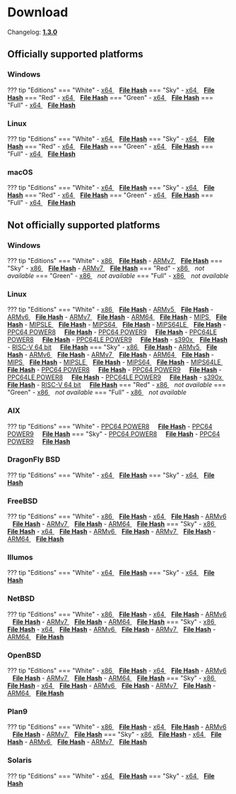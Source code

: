 # Download

Changelog: [**1.3.0**](../Changelog.md#130-_-november-20-2020)

## Officially supported platforms

### Windows

??? tip "Editions"
    === "White"
        - <a href="/dl/1.3.0/white/windows/dixer_amd64.exe" target="_blank">x64 </a> &nbsp;&nbsp; **<a href="/dl/1.3.0/white/windows/dixer_amd64_checksum.txt" target="_blank">File Hash</a>**
    === "Sky"
        - <a href="/dl/1.3.0/sky/windows/dixer_amd64.exe" target="_blank">x64 </a> &nbsp;&nbsp; **<a href="/dl/1.3.0/sky/windows/dixer_amd64_checksum.txt" target="_blank">File Hash</a>**
    === "Red"
        - <a href="/dl/1.3.0/red/windows/dixer_amd64.exe" target="_blank">x64 </a> &nbsp;&nbsp; **<a href="/dl/1.3.0/red/windows/dixer_amd64_checksum.txt" target="_blank">File Hash</a>**
    === "Green"
        - <a href="/dl/1.3.0/green/windows/dixer_amd64.exe" target="_blank">x64 </a> &nbsp;&nbsp; **<a href="/dl/1.3.0/green/windows/dixer_amd64_checksum.txt" target="_blank">File Hash</a>**
    === "Full"
        - <a href="/dl/1.3.0/full/windows/dixer_amd64.exe" target="_blank">x64 </a> &nbsp;&nbsp; **<a href="/dl/1.3.0/full/windows/dixer_amd64_checksum.txt" target="_blank">File Hash</a>**

### Linux

??? tip "Editions"
    === "White"
        - <a href="/dl/1.3.0/white/linux/dixer_amd64" target="_blank">x64 </a> &nbsp;&nbsp; **<a href="/dl/1.3.0/white/linux/dixer_amd64_checksum.txt" target="_blank">File Hash</a>**
    === "Sky"
        - <a href="/dl/1.3.0/sky/linux/dixer_amd64" target="_blank">x64 </a> &nbsp;&nbsp; **<a href="/dl/1.3.0/sky/linux/dixer_amd64_checksum.txt" target="_blank">File Hash</a>**
    === "Red"
        - <a href="/dl/1.3.0/red/linux/dixer_amd64" target="_blank">x64 </a> &nbsp;&nbsp; **<a href="/dl/1.3.0/red/linux/dixer_amd64_checksum.txt" target="_blank">File Hash</a>**
    === "Green"
        - <a href="/dl/1.3.0/green/linux/dixer_amd64" target="_blank">x64 </a> &nbsp;&nbsp; **<a href="/dl/1.3.0/green/linux/dixer_amd64_checksum.txt" target="_blank">File Hash</a>**
    === "Full"
        - <a href="/dl/1.3.0/full/linux/dixer_amd64" target="_blank">x64 </a> &nbsp;&nbsp; **<a href="/dl/1.3.0/full/linux/dixer_amd64_checksum.txt" target="_blank">File Hash</a>**

### macOS

??? tip "Editions"
    === "White"
        - <a href="/dl/1.3.0/white/darwin/dixer_amd64" target="_blank">x64 </a> &nbsp;&nbsp; **<a href="/dl/1.3.0/white/darwin/dixer_amd64_checksum.txt" target="_blank">File Hash</a>**
    === "Sky"
        - <a href="/dl/1.3.0/sky/darwin/dixer_amd64" target="_blank">x64 </a> &nbsp;&nbsp; **<a href="/dl/1.3.0/sky/darwin/dixer_amd64_checksum.txt" target="_blank">File Hash</a>**
    === "Red"
        - <a href="/dl/1.3.0/red/darwin/dixer_amd64" target="_blank">x64 </a> &nbsp;&nbsp; **<a href="/dl/1.3.0/red/darwin/dixer_amd64_checksum.txt" target="_blank">File Hash</a>**
    === "Green"
        - <a href="/dl/1.3.0/green/darwin/dixer_amd64" target="_blank">x64 </a> &nbsp;&nbsp; **<a href="/dl/1.3.0/green/darwin/dixer_amd64_checksum.txt" target="_blank">File Hash</a>**
    === "Full"
        - <a href="/dl/1.3.0/full/darwin/dixer_amd64" target="_blank">x64 </a> &nbsp;&nbsp; **<a href="/dl/1.3.0/full/darwin/dixer_amd64_checksum.txt" target="_blank">File Hash</a>**

## Not officially supported platforms

### Windows

??? tip "Editions"
    === "White"
        - <a href="/dl/1.3.0/white/windows/dixer_386.exe" target="_blank">x86 </a> &nbsp;&nbsp; **<a href="/dl/1.3.0/white/windows/dixer_386_checksum.txt" target="_blank">File Hash</a>**
        - <a href="/dl/1.3.0/white/windows/dixer_armV7.exe" target="_blank">ARMv7 </a> &nbsp;&nbsp; **<a href="/dl/1.3.0/white/windows/dixer_armV7_checksum.txt" target="_blank">File Hash</a>**
    === "Sky"
        - <a href="/dl/1.3.0/sky/windows/dixer_386.exe" target="_blank">x86 </a> &nbsp;&nbsp; **<a href="/dl/1.3.0/sky/windows/dixer_386_checksum.txt" target="_blank">File Hash</a>**
        - <a href="/dl/1.3.0/white/windows/dixer_armV7.exe" target="_blank">ARMv7 </a> &nbsp;&nbsp; **<a href="/dl/1.3.0/sky/windows/dixer_armV7_checksum.txt" target="_blank">File Hash</a>**
    === "Red"
        - <a href="/dl/1.3.0/red/windows/dixer_386.exe" target="_blank">x86 </a> &nbsp;&nbsp; *not available*
    === "Green"
        - <a href="/dl/1.3.0/green/windows/dixer_386.exe" target="_blank">x86 </a> &nbsp;&nbsp; *not available*
    === "Full"
        - <a href="/dl/1.3.0/full/windows/dixer_386.exe" target="_blank">x86 </a> &nbsp;&nbsp; *not available*

### Linux

??? tip "Editions"
    === "White"
        - <a href="/dl/1.3.0/white/linux/dixer_386" target="_blank">x86 </a> &nbsp;&nbsp; **<a href="/dl/1.3.0/white/linux/dixer_386_checksum.txt" target="_blank">File Hash</a>**
        - <a href="/dl/1.3.0/white/linux/dixer_armV5" target="_blank">ARMv5 </a> &nbsp;&nbsp; **<a href="/dl/1.3.0/white/linux/dixer_armV5_checksum.txt" target="_blank">File Hash</a>**
        - <a href="/dl/1.3.0/white/linux/dixer_armV6" target="_blank">ARMv6 </a> &nbsp;&nbsp; **<a href="/dl/1.3.0/white/linux/dixer_armV6_checksum.txt" target="_blank">File Hash</a>**
        - <a href="/dl/1.3.0/white/linux/dixer_armV7" target="_blank">ARMv7 </a> &nbsp;&nbsp; **<a href="/dl/1.3.0/white/linux/dixer_armV7_checksum.txt" target="_blank">File Hash</a>**
        - <a href="/dl/1.3.0/white/linux/dixer_arm64" target="_blank">ARM64 </a> &nbsp;&nbsp; **<a href="/dl/1.3.0/white/linux/dixer_arm64_checksum.txt" target="_blank">File Hash</a>**
        - <a href="/dl/1.3.0/white/linux/dixer_mips" target="_blank">MIPS </a> &nbsp;&nbsp; **<a href="/dl/1.3.0/white/linux/dixer_mips_checksum.txt" target="_blank">File Hash</a>**
        - <a href="/dl/1.3.0/white/linux/dixer_mipsle" target="_blank">MIPSLE </a> &nbsp;&nbsp; **<a href="/dl/1.3.0/white/linux/dixer_mipsle_checksum.txt" target="_blank">File Hash</a>**
        - <a href="/dl/1.3.0/white/linux/dixer_mips64" target="_blank">MIPS64 </a> &nbsp;&nbsp; **<a href="/dl/1.3.0/white/linux/dixer_mips64_checksum.txt" target="_blank">File Hash</a>**
        - <a href="/dl/1.3.0/white/linux/dixer_mips64le" target="_blank">MIPS64LE </a> &nbsp;&nbsp; **<a href="/dl/1.3.0/white/linux/dixer_mips64le_checksum.txt" target="_blank">File Hash</a>**
        - [PPC64 POWER8](/dl/1.3.0/white/linux/dixer_ppc64_power8) &nbsp;&nbsp;&nbsp; **<a href="/dl/1.3.0/white/linux/dixer_ppc64_power8_checksum.txt" target="_blank">File Hash</a>**
        - [PPC64 POWER9](/dl/1.3.0/white/linux/dixer_ppc64_power9) &nbsp;&nbsp;&nbsp; **<a href="/dl/1.3.0/white/linux/dixer_ppc64_power9_checksum.txt" target="_blank">File Hash</a>**
        - [PPC64LE POWER8](/dl/1.3.0/white/linux/dixer_ppc64le_power8) &nbsp;&nbsp;&nbsp; **<a href="/dl/1.3.0/white/linux/dixer_ppc64le_power8_checksum.txt" target="_blank">File Hash</a>**
        - [PPC64LE POWER9](/dl/1.3.0/white/linux/dixer_ppc64le_power9) &nbsp;&nbsp;&nbsp; **<a href="/dl/1.3.0/white/linux/dixer_ppc64le_power9_checksum.txt" target="_blank">File Hash</a>**
        - <a href="/dl/1.3.0/white/linux/dixer_s390x" target="_blank">s390x </a> &nbsp;&nbsp; **<a href="/dl/1.3.0/white/linux/dixer_s390x_checksum.txt" target="_blank">File Hash</a>**
        - [RISC-V 64 bit](/dl/1.3.0/white/linux/dixer_riscv64) &nbsp;&nbsp;&nbsp; **<a href="/dl/1.3.0/white/linux/dixer_riscv64_checksum.txt" target="_blank">File Hash</a>**
    === "Sky"
        - <a href="/dl/1.3.0/sky/linux/dixer_386" target="_blank">x86 </a> &nbsp;&nbsp; **<a href="/dl/1.3.0/sky/linux/dixer_386_checksum.txt" target="_blank">File Hash</a>**
        - <a href="/dl/1.3.0/sky/linux/dixer_armV5" target="_blank">ARMv5 </a> &nbsp;&nbsp; **<a href="/dl/1.3.0/sky/linux/dixer_armV5_checksum.txt" target="_blank">File Hash</a>**
        - <a href="/dl/1.3.0/sky/linux/dixer_armV6" target="_blank">ARMv6 </a> &nbsp;&nbsp; **<a href="/dl/1.3.0/sky/linux/dixer_armV6_checksum.txt" target="_blank">File Hash</a>**
        - <a href="/dl/1.3.0/sky/linux/dixer_armV7" target="_blank">ARMv7 </a> &nbsp;&nbsp; **<a href="/dl/1.3.0/sky/linux/dixer_armV7_checksum.txt" target="_blank">File Hash</a>**
        - <a href="/dl/1.3.0/sky/linux/dixer_arm64" target="_blank">ARM64 </a> &nbsp;&nbsp; **<a href="/dl/1.3.0/sky/linux/dixer_arm64_checksum.txt" target="_blank">File Hash</a>**
        - <a href="/dl/1.3.0/sky/linux/dixer_mips" target="_blank">MIPS </a> &nbsp;&nbsp; **<a href="/dl/1.3.0/sky/linux/dixer_mips_checksum.txt" target="_blank">File Hash</a>**
        - <a href="/dl/1.3.0/sky/linux/dixer_mipsle" target="_blank">MIPSLE </a> &nbsp;&nbsp; **<a href="/dl/1.3.0/sky/linux/dixer_mipsle_checksum.txt" target="_blank">File Hash</a>**
        - <a href="/dl/1.3.0/sky/linux/dixer_mips64" target="_blank">MIPS64 </a> &nbsp;&nbsp; **<a href="/dl/1.3.0/sky/linux/dixer_mips64_checksum.txt" target="_blank">File Hash</a>**
        - <a href="/dl/1.3.0/sky/linux/dixer_mips64le" target="_blank">MIPS64LE </a> &nbsp;&nbsp; **<a href="/dl/1.3.0/sky/linux/dixer_mips64le_checksum.txt" target="_blank">File Hash</a>**
        - [PPC64 POWER8](/dl/1.3.0/sky/linux/dixer_ppc64_power8) &nbsp;&nbsp;&nbsp; **<a href="/dl/1.3.0/sky/linux/dixer_ppc64_power8_checksum.txt" target="_blank">File Hash</a>**
        - [PPC64 POWER9](/dl/1.3.0/sky/linux/dixer_ppc64_power9) &nbsp;&nbsp;&nbsp; **<a href="/dl/1.3.0/sky/linux/dixer_ppc64_power9_checksum.txt" target="_blank">File Hash</a>**
        - [PPC64LE POWER8](/dl/1.3.0/sky/linux/dixer_ppc64le_power8) &nbsp;&nbsp;&nbsp; **<a href="/dl/1.3.0/sky/linux/dixer_ppc64le_power8_checksum.txt" target="_blank">File Hash</a>**
        - [PPC64LE POWER9](/dl/1.3.0/sky/linux/dixer_ppc64le_power9) &nbsp;&nbsp;&nbsp; **<a href="/dl/1.3.0/sky/linux/dixer_ppc64le_power9_checksum.txt" target="_blank">File Hash</a>**
        - <a href="/dl/1.3.0/sky/linux/dixer_s390x" target="_blank">s390x </a> &nbsp;&nbsp; **<a href="/dl/1.3.0/sky/linux/dixer_s390x_checksum.txt" target="_blank">File Hash</a>**
        - [RISC-V 64 bit](/dl/1.3.0/sky/linux/dixer_riscv64) &nbsp;&nbsp;&nbsp; **<a href="/dl/1.3.0/sky/linux/dixer_riscv64_checksum.txt" target="_blank">File Hash</a>**
    === "Red"
        - <a href="/dl/1.3.0/red/linux/dixer_386" target="_blank">x86 </a> &nbsp;&nbsp; *not available*
    === "Green"
        - <a href="/dl/1.3.0/green/linux/dixer_386" target="_blank">x86 </a> &nbsp;&nbsp; *not available*
    === "Full"
        - <a href="/dl/1.3.0/full/linux/dixer_386" target="_blank">x86 </a> &nbsp;&nbsp; *not available*

### AIX

??? tip "Editions"
    === "White"
        - [PPC64 POWER8](/dl/1.3.0/white/aix/dixer_ppc64_power8) &nbsp;&nbsp;&nbsp; **<a href="/dl/1.3.0/white/aix/dixer_ppc64_power8_checksum.txt" target="_blank">File Hash</a>**
        - [PPC64 POWER9](/dl/1.3.0/white/aix/dixer_ppc64_power9) &nbsp;&nbsp;&nbsp; **<a href="/dl/1.3.0/white/aix/dixer_ppc64_power9_checksum.txt" target="_blank">File Hash</a>**
    === "Sky"
        - [PPC64 POWER8](/dl/1.3.0/sky/aix/dixer_ppc64_power8) &nbsp;&nbsp;&nbsp; **<a href="/dl/1.3.0/sky/aix/dixer_ppc64_power8_checksum.txt" target="_blank">File Hash</a>**
        - [PPC64 POWER9](/dl/1.3.0/sky/aix/dixer_ppc64_power9) &nbsp;&nbsp;&nbsp; **<a href="/dl/1.3.0/sky/aix/dixer_ppc64_power9_checksum.txt" target="_blank">File Hash</a>**

### DragonFly BSD

??? tip "Editions"
    === "White"
        - <a href="/dl/1.3.0/white/dragonfly/dixer_amd64" target="_blank">x64 </a> &nbsp;&nbsp; **<a href="/dl/1.3.0/white/dragonfly/dixer_amd64_checksum.txt" target="_blank">File Hash</a>**
    === "Sky"
        - <a href="/dl/1.3.0/sky/dragonfly/dixer_amd64" target="_blank">x64 </a> &nbsp;&nbsp; **<a href="/dl/1.3.0/sky/dragonfly/dixer_amd64_checksum.txt" target="_blank">File Hash</a>**

### FreeBSD

??? tip "Editions"
    === "White"
        - <a href="/dl/1.3.0/white/freebsd/dixer_386" target="_blank">x86 </a> &nbsp;&nbsp; **<a href="/dl/1.3.0/white/freebsd/dixer_386_checksum.txt" target="_blank">File Hash</a>**
        - <a href="/dl/1.3.0/white/freebsd/dixer_amd64" target="_blank">x64 </a> &nbsp;&nbsp; **<a href="/dl/1.3.0/white/freebsd/dixer_amd64_checksum.txt" target="_blank">File Hash</a>**
        - <a href="/dl/1.3.0/white/freebsd/dixer_armV6" target="_blank">ARMv6 </a> &nbsp;&nbsp; **<a href="/dl/1.3.0/white/freebsd/dixer_armV6_checksum.txt" target="_blank">File Hash</a>**
        - <a href="/dl/1.3.0/white/freebsd/dixer_armV7" target="_blank">ARMv7 </a> &nbsp;&nbsp; **<a href="/dl/1.3.0/white/freebsd/dixer_armV7_checksum.txt" target="_blank">File Hash</a>**
        - <a href="/dl/1.3.0/white/freebsd/dixer_arm64" target="_blank">ARM64 </a> &nbsp;&nbsp; **<a href="/dl/1.3.0/white/freebsd/dixer_arm64_checksum.txt" target="_blank">File Hash</a>**
    === "Sky"
        - <a href="/dl/1.3.0/sky/freebsd/dixer_386" target="_blank">x86 </a> &nbsp;&nbsp; **<a href="/dl/1.3.0/sky/freebsd/dixer_386_checksum.txt" target="_blank">File Hash</a>**
        - <a href="/dl/1.3.0/sky/freebsd/dixer_amd64" target="_blank">x64 </a> &nbsp;&nbsp; **<a href="/dl/1.3.0/sky/freebsd/dixer_amd64_checksum.txt" target="_blank">File Hash</a>**
        - <a href="/dl/1.3.0/sky/freebsd/dixer_armV6" target="_blank">ARMv6 </a> &nbsp;&nbsp; **<a href="/dl/1.3.0/sky/freebsd/dixer_armV6_checksum.txt" target="_blank">File Hash</a>**
        - <a href="/dl/1.3.0/sky/freebsd/dixer_armV7" target="_blank">ARMv7 </a> &nbsp;&nbsp; **<a href="/dl/1.3.0/sky/freebsd/dixer_armV7_checksum.txt" target="_blank">File Hash</a>**
        - <a href="/dl/1.3.0/sky/freebsd/dixer_arm64" target="_blank">ARM64 </a> &nbsp;&nbsp; **<a href="/dl/1.3.0/sky/freebsd/dixer_arm64_checksum.txt" target="_blank">File Hash</a>**

### Illumos

??? tip "Editions"
    === "White"
        - <a href="/dl/1.3.0/white/illumos/dixer_amd64" target="_blank">x64 </a> &nbsp;&nbsp; **<a href="/dl/1.3.0/white/illumos/dixer_amd64_checksum.txt" target="_blank">File Hash</a>**
    === "Sky"
        - <a href="/dl/1.3.0/sky/illumos/dixer_amd64" target="_blank">x64 </a> &nbsp;&nbsp; **<a href="/dl/1.3.0/sky/illumos/dixer_amd64_checksum.txt" target="_blank">File Hash</a>**

### NetBSD

??? tip "Editions"
    === "White"
        - <a href="/dl/1.3.0/white/netbsd/dixer_386" target="_blank">x86 </a> &nbsp;&nbsp; **<a href="/dl/1.3.0/white/netbsd/dixer_386_checksum.txt" target="_blank">File Hash</a>**
        - <a href="/dl/1.3.0/white/netbsd/dixer_amd64" target="_blank">x64 </a> &nbsp;&nbsp; **<a href="/dl/1.3.0/white/netbsd/dixer_amd64_checksum.txt" target="_blank">File Hash</a>**
        - <a href="/dl/1.3.0/white/netbsd/dixer_armV6" target="_blank">ARMv6 </a> &nbsp;&nbsp; **<a href="/dl/1.3.0/white/netbsd/dixer_armV6_checksum.txt" target="_blank">File Hash</a>**
        - <a href="/dl/1.3.0/white/netbsd/dixer_armV7" target="_blank">ARMv7 </a> &nbsp;&nbsp; **<a href="/dl/1.3.0/white/netbsd/dixer_armV7_checksum.txt" target="_blank">File Hash</a>**
        - <a href="/dl/1.3.0/white/netbsd/dixer_arm64" target="_blank">ARM64 </a> &nbsp;&nbsp; **<a href="/dl/1.3.0/white/netbsd/dixer_arm64_checksum.txt" target="_blank">File Hash</a>**
    === "Sky"
        - <a href="/dl/1.3.0/sky/netbsd/dixer_386" target="_blank">x86 </a> &nbsp;&nbsp; **<a href="/dl/1.3.0/sky/netbsd/dixer_386_checksum.txt" target="_blank">File Hash</a>**
        - <a href="/dl/1.3.0/sky/netbsd/dixer_amd64" target="_blank">x64 </a> &nbsp;&nbsp; **<a href="/dl/1.3.0/sky/netbsd/dixer_amd64_checksum.txt" target="_blank">File Hash</a>**
        - <a href="/dl/1.3.0/sky/netbsd/dixer_armV6" target="_blank">ARMv6 </a> &nbsp;&nbsp; **<a href="/dl/1.3.0/sky/netbsd/dixer_armV6_checksum.txt" target="_blank">File Hash</a>**
        - <a href="/dl/1.3.0/sky/netbsd/dixer_armV7" target="_blank">ARMv7 </a> &nbsp;&nbsp; **<a href="/dl/1.3.0/sky/netbsd/dixer_armV7_checksum.txt" target="_blank">File Hash</a>**
        - <a href="/dl/1.3.0/sky/netbsd/dixer_arm64" target="_blank">ARM64 </a> &nbsp;&nbsp; **<a href="/dl/1.3.0/sky/netbsd/dixer_arm64_checksum.txt" target="_blank">File Hash</a>**

### OpenBSD

??? tip "Editions"
    === "White"
        - <a href="/dl/1.3.0/white/openbsd/dixer_386" target="_blank">x86 </a> &nbsp;&nbsp; **<a href="/dl/1.3.0/white/openbsd/dixer_386_checksum.txt" target="_blank">File Hash</a>**
        - <a href="/dl/1.3.0/white/openbsd/dixer_amd64" target="_blank">x64 </a> &nbsp;&nbsp; **<a href="/dl/1.3.0/white/openbsd/dixer_amd64_checksum.txt" target="_blank">File Hash</a>**
        - <a href="/dl/1.3.0/white/openbsd/dixer_armV6" target="_blank">ARMv6 </a> &nbsp;&nbsp; **<a href="/dl/1.3.0/white/openbsd/dixer_armV6_checksum.txt" target="_blank">File Hash</a>**
        - <a href="/dl/1.3.0/white/openbsd/dixer_armV7" target="_blank">ARMv7 </a> &nbsp;&nbsp; **<a href="/dl/1.3.0/white/openbsd/dixer_armV7_checksum.txt" target="_blank">File Hash</a>**
        - <a href="/dl/1.3.0/white/openbsd/dixer_arm64" target="_blank">ARM64 </a> &nbsp;&nbsp; **<a href="/dl/1.3.0/white/openbsd/dixer_arm64_checksum.txt" target="_blank">File Hash</a>**
    === "Sky"
        - <a href="/dl/1.3.0/sky/openbsd/dixer_386" target="_blank">x86 </a> &nbsp;&nbsp; **<a href="/dl/1.3.0/sky/openbsd/dixer_386_checksum.txt" target="_blank">File Hash</a>**
        - <a href="/dl/1.3.0/sky/openbsd/dixer_amd64" target="_blank">x64 </a> &nbsp;&nbsp; **<a href="/dl/1.3.0/sky/openbsd/dixer_amd64_checksum.txt" target="_blank">File Hash</a>**
        - <a href="/dl/1.3.0/sky/openbsd/dixer_armV6" target="_blank">ARMv6 </a> &nbsp;&nbsp; **<a href="/dl/1.3.0/sky/openbsd/dixer_armV6_checksum.txt" target="_blank">File Hash</a>**
        - <a href="/dl/1.3.0/sky/openbsd/dixer_armV7" target="_blank">ARMv7 </a> &nbsp;&nbsp; **<a href="/dl/1.3.0/sky/openbsd/dixer_armV7_checksum.txt" target="_blank">File Hash</a>**
        - <a href="/dl/1.3.0/sky/openbsd/dixer_arm64" target="_blank">ARM64 </a> &nbsp;&nbsp; **<a href="/dl/1.3.0/sky/openbsd/dixer_arm64_checksum.txt" target="_blank">File Hash</a>**

### Plan9

??? tip "Editions"
    === "White"
        - <a href="/dl/1.3.0/white/plan9/dixer_386" target="_blank">x86 </a> &nbsp;&nbsp; **<a href="/dl/1.3.0/white/plan9/dixer_386_checksum.txt" target="_blank">File Hash</a>**
        - <a href="/dl/1.3.0/white/plan9/dixer_amd64" target="_blank">x64 </a> &nbsp;&nbsp; **<a href="/dl/1.3.0/white/plan9/dixer_amd64_checksum.txt" target="_blank">File Hash</a>**
        - <a href="/dl/1.3.0/white/plan9/dixer_armV6" target="_blank">ARMv6 </a> &nbsp;&nbsp; **<a href="/dl/1.3.0/white/plan9/dixer_armV6_checksum.txt" target="_blank">File Hash</a>**
        - <a href="/dl/1.3.0/white/plan9/dixer_armV7" target="_blank">ARMv7 </a> &nbsp;&nbsp; **<a href="/dl/1.3.0/white/plan9/dixer_armV7_checksum.txt" target="_blank">File Hash</a>**
    === "Sky"
        - <a href="/dl/1.3.0/sky/plan9/dixer_386" target="_blank">x86 </a> &nbsp;&nbsp; **<a href="/dl/1.3.0/sky/plan9/dixer_386_checksum.txt" target="_blank">File Hash</a>**
        - <a href="/dl/1.3.0/sky/plan9/dixer_amd64" target="_blank">x64 </a> &nbsp;&nbsp; **<a href="/dl/1.3.0/sky/plan9/dixer_amd64_checksum.txt" target="_blank">File Hash</a>**
        - <a href="/dl/1.3.0/sky/plan9/dixer_armV6" target="_blank">ARMv6 </a> &nbsp;&nbsp; **<a href="/dl/1.3.0/sky/plan9/dixer_armV6_checksum.txt" target="_blank">File Hash</a>**
        - <a href="/dl/1.3.0/sky/plan9/dixer_armV7" target="_blank">ARMv7 </a> &nbsp;&nbsp; **<a href="/dl/1.3.0/sky/plan9/dixer_armV7_checksum.txt" target="_blank">File Hash</a>**

### Solaris

??? tip "Editions"
    === "White"
        - <a href="/dl/1.3.0/white/solaris/dixer_amd64" target="_blank">x64 </a> &nbsp;&nbsp; **<a href="/dl/1.3.0/white/solaris/dixer_amd64_checksum.txt" target="_blank">File Hash</a>**
    === "Sky"
        - <a href="/dl/1.3.0/sky/solaris/dixer_amd64" target="_blank">x64 </a> &nbsp;&nbsp; **<a href="/dl/1.3.0/sky/solaris/dixer_amd64_checksum.txt" target="_blank">File Hash</a>**
